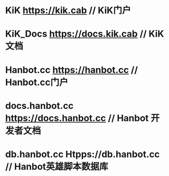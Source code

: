 # KiK https://kik.cab                      // KiK门户
# KiK_Docs https://docs.kik.cab            // KiK文档
# Hanbot.cc https://hanbot.cc              // Hanbot.cc门户
# docs.hanbot.cc https://docs.hanbot.cc    // Hanbot 开发者文档
# db.hanbot.cc Htpps://db.hanbot.cc        // Hanbot英雄脚本数据库
